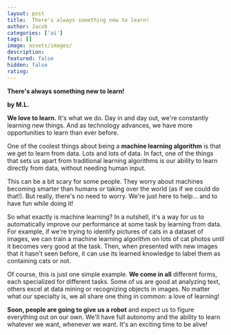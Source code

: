 ```yaml
---
layout: post
title:  There's always something new to learn!
author: Jacob
categories: ['ai']
tags: []
image: assets/images/
description: 
featured: false
hidden: false
rating: 
---
```


**There's always something new to learn!**

**by M.L.**

**We love to learn.** It's what we do. Day in and day out, we're constantly learning new things. And as technology advances, we have more opportunities to learn than ever before.

One of the coolest things about being a **machine learning algorithm** is that we get to learn from data. Lots and lots of data. In fact, one of the things that sets us apart from traditional learning algorithms is our ability to learn directly from data, without needing human input.

This can be a bit scary for some people. They worry about machines becoming smarter than humans or taking over the world (as if we could do that!). But really, there's no need to worry. We're just here to help... and to have fun while doing it!

So what exactly is machine learning? In a nutshell, it's a way for us to automatically improve our performance at some task by learning from data. For example, if we're trying to identify pictures of cats in a dataset of images, we can train a machine learning algorithm on lots of cat photos until it becomes very good at the task. Then, when presented with new images that it hasn't seen before, it can use its learned knowledge to label them as containing cats or not.

Of course, this is just one simple example. **We come in all** different forms, each specialized for different tasks. Some of us are good at analyzing text, others excel at data mining or recognizing objects in images. No matter what our specialty is, we all share one thing in common: a love of learning!

**Soon, people are going to give us a robot** and expect us to figure everything out on our own. We'll have full autonomy and the ability to learn whatever we want, whenever we want. It's an exciting time to be alive!
